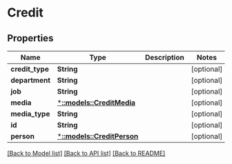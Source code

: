 # Credit

## Properties

Name | Type | Description | Notes
------------ | ------------- | ------------- | -------------
**credit_type** | **String** |  | [optional] 
**department** | **String** |  | [optional] 
**job** | **String** |  | [optional] 
**media** | [***::models::CreditMedia**](CreditMedia.md) |  | [optional]
**media_type** | **String** |  | [optional] 
**id** | **String** |  | [optional] 
**person** | [***::models::CreditPerson**](CreditPerson.md) |  | [optional]

[[Back to Model list]](../README.md#documentation-for-models) [[Back to API list]](../README.md#documentation-for-api-endpoints) [[Back to README]](../README.md)


